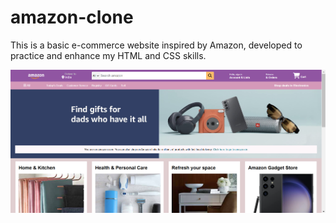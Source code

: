 # amazon-clone
This is a basic e-commerce website inspired by Amazon, developed to practice and enhance my HTML and CSS skills. 

![image alt](https://github.com/ann-04/amazon-clone/blob/e81bafa147543592c7aea98546f81d4cef31e335/Screenshot%202025-02-02%20201029.png)
